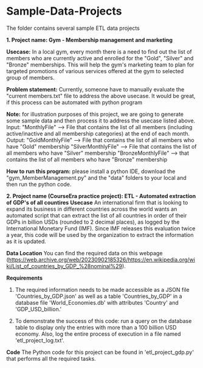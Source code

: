 # Sample-Data-Projects
The folder contains several sample ETL data projects 


**1. Project name: Gym - Membership management and marketing**

**Usecase:** In a local gym, every month there is a need to find out the list of members who are currently active and
enrolled for the "Gold", "Silver" and "Bronze" memberships. This will help the gym's marketing team to plan for targeted
promotions of various services offered at the gym to selected group of members.

**Problem statement:** Currently, someone have to manually evaluate the "current members.txt" file to address the above usecase. It would be great,
if this process can be automated with python program

**Note:** for illustration purposes of this project, we are going to generate some sample data and then process it to address the usecase listed above.
    Input:
    "MonthlyFile" --> File that contains the list of all members (including active/inactive and all membership categories) at the end of each month.
    Output:
    "GoldMonthlyFile" --> File that contains the list of all members who have "Gold" membership
    "SilverMonthlyFile" --> File that contains the list of all members who have "Silver" membership
    "BronzeMonthlyFile" --> that contains the list of all members who have "Bronze" membership

**How to run this program:** please install a python IDE, download the "gym_MemberManagement.py" and the "data" folders to your local and then run the python code.



**2. Project name (CourseEra practice project): ETL - Automated extraction of GDP's of all countires**
**Usecase** An international firm that is looking to expand its business in different countries across the world wants an automated script that can extract the list of all countries in order of 
their GDPs in billion USDs (rounded to 2 decimal places), as logged by the International Monetary Fund (IMF). 
Since IMF releases this evaluation twice a year, this code will be used by the organization to extract the information as it is updated.

**Data Location** 
You can find the required data on this webpage (https://web.archive.org/web/20230902185326/https://en.wikipedia.org/wiki/List_of_countries_by_GDP_%28nominal%29).

**Requirements**
1. The required information needs to be made accessible as a JSON file 'Countries_by_GDP.json' as well as 
a table 'Countries_by_GDP' in a database file 'World_Economies.db' with attributes 'Country' and 'GDP_USD_billion.'

2. To demonstrate the success of this code: run a query on the database table to display only the entries with more 
than a 100 billion USD economy. Also, log the entire process of execution in a file named 'etl_project_log.txt'.

**Code** The Python code for this project can be found in 'etl_project_gdp.py' that performs all the required tasks.
